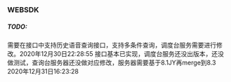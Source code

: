 ### WEBSDK

##### TODO:
需要在接口中支持历史语音查询接口，支持多条件查询，调度台服务需要进行修改。2020年12月30日22:28:55
    接口基本已实现，调度台服务还没出版本，还没做测试，查询台服务器还没做对应修改，服务器需要基于8.1JY再merge到8.3 2020年12月31日16:23:28